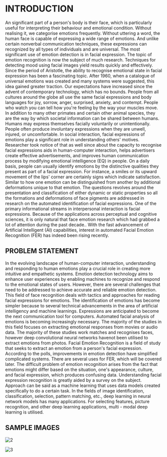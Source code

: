 # INTRODUCTION
An significant part of a person's body is their face, which is particularly useful for interpreting
their behaviour and emotional condition. Without realising it, we categorise emotions
frequently. Without uttering a word, the human face is capable of expressing a wide range of
emotions. And unlike certain nonverbal communication techniques, these expressions can
recognized by all types of individuals and are universal. The most significant use of emotion
detection is in facial expression. The topic of emotion recognition is now the subject of much
research. Techniques for detecting mood using facial images yield results quickly and
effectively. Since the period of Aristotle, the ability to recognise emotional state in facial
expression has been a fascinating topic. After 1960, when a catalogue of universal emotions was
created and many systems were suggested, this idea gained greater traction. Our expectations
have increased since the advent of contemporary technology, which has no bounds.
People from all cultures around the globe all use the same facial expressions and body languages 
for joy, sorrow, anger, surprised, anxiety, and contempt. People who watch you can tell how 
you're feeling by the way your muscles move. In addition to many other primates and certain 
other animal species, they are the way by which societal information can be shared between 
humans. Humans may express themselves facially voluntarily or unintentionally. People often
produce involuntary expressions when they are unwell, injured, or uncomfortable. In social 
interaction, facial expressions of emotions play a significant role in understanding others' 
motives. Researcher took notice of that as well since about the capacity to recognise facial 
expressions aids in human-computer interaction, helps advertisers create effective
advertisements, and improves human communication process by modifying emotional 
intelligence (EQ) in people. On a daily basis, people can usually identify emotions by the 
distinctive qualities they present as part of a facial expression. For instance, a smiles or its 
upward movement of the lips' corner are certainly signs which indicate satisfaction. Similar to 
how one emotion can be distinguished from another by additional deformations unique to that
emotion. The questions revolves around the presentation and classification of either dynamic or 
static properties so all the formations and deformations of face pigments are addressed in
research on the automated identification of facial expressions. One of the primary 
informational streams in interpersonal interaction is facial expressions. Because of the
applications across perceptual and cognitive sciences, it is only natural that face emotion
research which had grabbed a lot of attention during the past decade..
With the fast advancement of Artificial Intelligent (AI) capabilities, interest in automated Facial
Emotion Recognition (FER) has indeed been rising recently.

## PROBLEM STATEMENT
In the evolving landscape of human-computer interaction, understanding and 
responding to human emotions play a crucial role in creating more intuitive and empathetic 
systems. Emotion detection technology aims to enhance user experiences by enabling machines 
to recognize and respond to the emotional states of users. However, there are several challenges 
that need to be addressed to achieve accurate and reliable emotion detection.
This field of face recognition deals with tactics and approaches for reading facial expressions
for emotions. The identification of emotions has become simpler because to several technical
advancements in the area of artificial intelligency and machine learnings. Expressions are
anticipated to become the next communication tool for computers. Automated facial analysis of 
emotions is becoming increasingly necessary. The majority of the studies in this field focuses 
on extracting emotional responses from movies or audio data. The majority of these studies work 
matches and recognises faces, however deep convolutional neural networks havenot been 
utilised to extract emotions from photos. 
Facial Emotion Recognition is a field of study that seeks to extract an emotion from a person's
facial expression. According to the polls, improvements in emotion detection have simplified
complicated systems. There are several uses for FER, which will be covered later. The difficult
problem of emotion recognition arises from the fact that emotions might differ based on the
situation, one's appearance, culture, and facial expression, which produces confusing data.
Understanding facial expression recognition is greatly aided by a survey on the subject.
Approach can be said as a machine learning that uses data models created specifically to do a
certain task. In the fields of image identification, classification, selection, pattern matching, etc.,
deep learning in neural network models has many applications. For selecting features,
picture recognition, and other deep learning applications, multi - modal deep learning is
utilised.
## SAMPLE IMAGES
![2](https://github.com/RuchithaReddy28/Emotion-Detection-Mini-Project/assets/93427261/720357b1-32b2-4bf2-8741-b3b18f66b484)


![3](https://github.com/RuchithaReddy28/Emotion-Detection-Mini-Project/assets/93427261/b5f39f22-fc98-4ea1-8372-a694677756c1)


